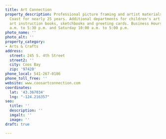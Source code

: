 ```yaml
---
title: Art Connection
property_description: Professional picture framing and artist materials on the Oregon
  Coast for nearly 25 years. Additional departments for children's art supplies and
  art instruction books, sketchbooks and greeting cards. Business Hours are M-F 9:30
  a.m. to 5:30 p.m. and Saturday 10:00 a.m. to 5:00 p.m.
photo_name: ''
photo_alt: ''
property_category:
- Arts & Crafts
address:
  street: 245 S. 4th Street
  street2: ''
  city: Coos Bay
  zip: '97420'
phone_local: 541-267-0186
phone_toll_free: ''
website: www.coosartconnection.com
coordinates:
  lat: '43.367034'
  lng: "-124.216357"
seo:
  title: ''
  description: ''
  imgalt: ''
  image: ''
draft: true

---
```


